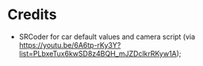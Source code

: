 # Credits

* SRCoder for car default values and camera script (via https://youtu.be/6A6tp-rKy3Y?list=PLbxeTux6kwSD8z4BQH_mJZDclkrRKyw1A);
